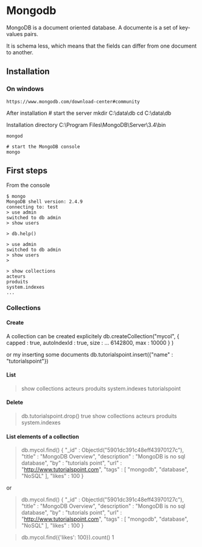 # Mongodb

MongoDB is a document oriented database.
A documente is a set of key-values pairs.

It is schema less, which means that the fields can differ from one document to another.

## Installation

### On windows

    https://www.mongodb.com/download-center#community
    
After installation
    # start the server
    mkdir C:\data\db
    cd C:\data\db
    
Installation directory
    C:\Program Files\MongoDB\Server\3.4\bin
    
    mongod
    
    # start the MongoDB console
    mongo

## First steps

From the console
```
$ mongo
MongoDB shell version: 2.4.9
connecting to: test
> use admin
switched to db admin
> show users

> db.help()

> use admin
switched to db admin
> show users
> 

> show collections
acteurs
produits
system.indexes
...
```

### Collections
#### Create
A collection can be created explicitely
    db.createCollection("mycol", { capped : true, autoIndexId : true, size : 
...    6142800, max : 10000 } )

or my inserting some documents
db.tutorialspoint.insert({"name" : "tutorialspoint"})

#### List
> show collections
acteurs
produits
system.indexes
tutorialspoint

#### Delete
> db.tutorialspoint.drop()
true
> show collections
acteurs
produits
system.indexes

#### List elements of a collection

> db.mycol.find()
{ "_id" : ObjectId("5901dc391c48eff43970127c"), "title" : "MongoDB Overview", "description" : "MongoDB is no sql database", "by" : "tutorials point", "url" : "http://www.tutorialspoint.com", "tags" : [  "mongodb",  "database",  "NoSQL" ], "likes" : 100 }

or

> db.mycol.find()
{ "_id" : ObjectId("5901dc391c48eff43970127c"), "title" : "MongoDB Overview", "description" : "MongoDB is no sql database", "by" : "tutorials point", "url" : "http://www.tutorialspoint.com", "tags" : [  "mongodb",  "database",  "NoSQL" ], "likes" : 100 }

> db.mycol.find({'likes': 100}).count()
1
    





